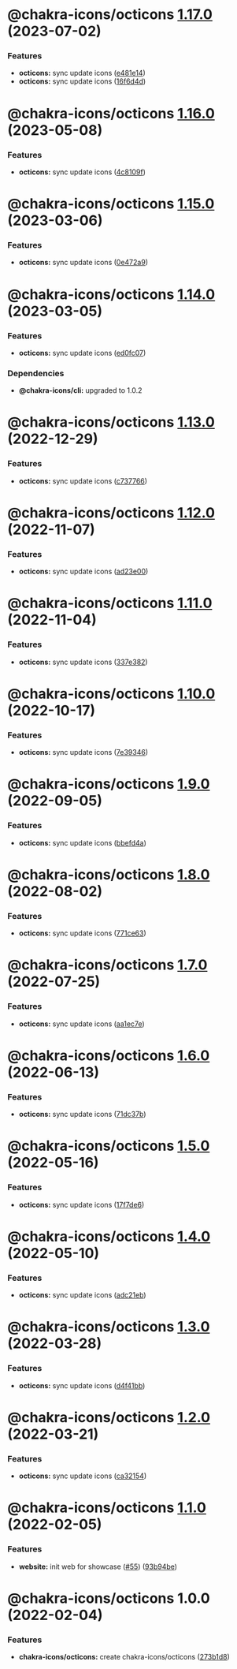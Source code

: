 # @chakra-icons/octicons [1.17.0](https://github.com/kodingdotninja/chakra-icons/compare/@chakra-icons/octicons@1.16.0...@chakra-icons/octicons@1.17.0) (2023-07-02)

### Features

- **octicons:** sync update icons ([e481e14](https://github.com/kodingdotninja/chakra-icons/commit/e481e1443b4417fe96af573659b3d5006e65ff4d))
- **octicons:** sync update icons ([16f6d4d](https://github.com/kodingdotninja/chakra-icons/commit/16f6d4d1d3ad5978e383b4299cc26c4e72aee472))

# @chakra-icons/octicons [1.16.0](https://github.com/kodingdotninja/chakra-icons/compare/@chakra-icons/octicons@1.15.0...@chakra-icons/octicons@1.16.0) (2023-05-08)

### Features

- **octicons:** sync update icons ([4c8109f](https://github.com/kodingdotninja/chakra-icons/commit/4c8109ff9368a3d259ceb852f928acc9970c1e2a))

# @chakra-icons/octicons [1.15.0](https://github.com/kodingdotninja/chakra-icons/compare/@chakra-icons/octicons@1.14.0...@chakra-icons/octicons@1.15.0) (2023-03-06)

### Features

- **octicons:** sync update icons ([0e472a9](https://github.com/kodingdotninja/chakra-icons/commit/0e472a928524cda7667fdad2aebc27fb250e95a7))

# @chakra-icons/octicons [1.14.0](https://github.com/kodingdotninja/chakra-icons/compare/@chakra-icons/octicons@1.13.0...@chakra-icons/octicons@1.14.0) (2023-03-05)

### Features

- **octicons:** sync update icons ([ed0fc07](https://github.com/kodingdotninja/chakra-icons/commit/ed0fc07ff2f0db36ce26aecd1f750c00bc445987))

### Dependencies

- **@chakra-icons/cli:** upgraded to 1.0.2

# @chakra-icons/octicons [1.13.0](https://github.com/kodingdotninja/chakra-icons/compare/@chakra-icons/octicons@1.12.0...@chakra-icons/octicons@1.13.0) (2022-12-29)

### Features

- **octicons:** sync update icons ([c737766](https://github.com/kodingdotninja/chakra-icons/commit/c7377661c93bc959aad891ed6373811bf4e9322e))

# @chakra-icons/octicons [1.12.0](https://github.com/kodingdotninja/chakra-icons/compare/@chakra-icons/octicons@1.11.0...@chakra-icons/octicons@1.12.0) (2022-11-07)

### Features

- **octicons:** sync update icons ([ad23e00](https://github.com/kodingdotninja/chakra-icons/commit/ad23e00c61b97847cd53d77b164ae163bfe3402d))

# @chakra-icons/octicons [1.11.0](https://github.com/kodingdotninja/chakra-icons/compare/@chakra-icons/octicons@1.10.0...@chakra-icons/octicons@1.11.0) (2022-11-04)

### Features

- **octicons:** sync update icons ([337e382](https://github.com/kodingdotninja/chakra-icons/commit/337e38244e2e548800acbce71e41ca7ed1d718f2))

# @chakra-icons/octicons [1.10.0](https://github.com/kodingdotninja/chakra-icons/compare/@chakra-icons/octicons@1.9.0...@chakra-icons/octicons@1.10.0) (2022-10-17)

### Features

- **octicons:** sync update icons ([7e39346](https://github.com/kodingdotninja/chakra-icons/commit/7e39346f7f5b4fa77df4c2087f8fb5329e88e833))

# @chakra-icons/octicons [1.9.0](https://github.com/kodingdotninja/chakra-icons/compare/@chakra-icons/octicons@1.8.0...@chakra-icons/octicons@1.9.0) (2022-09-05)

### Features

- **octicons:** sync update icons ([bbefd4a](https://github.com/kodingdotninja/chakra-icons/commit/bbefd4a19c3f99c98e5ad7a4eac1274a05cac0ff))

# @chakra-icons/octicons [1.8.0](https://github.com/kodingdotninja/chakra-icons/compare/@chakra-icons/octicons@1.7.0...@chakra-icons/octicons@1.8.0) (2022-08-02)

### Features

- **octicons:** sync update icons ([771ce63](https://github.com/kodingdotninja/chakra-icons/commit/771ce63c4261742f975111ebf17ea3f1085628d1))

# @chakra-icons/octicons [1.7.0](https://github.com/kodingdotninja/chakra-icons/compare/@chakra-icons/octicons@1.6.0...@chakra-icons/octicons@1.7.0) (2022-07-25)

### Features

- **octicons:** sync update icons ([aa1ec7e](https://github.com/kodingdotninja/chakra-icons/commit/aa1ec7e5318d16472e44415e1e3720fe9140b96a))

# @chakra-icons/octicons [1.6.0](https://github.com/kodingdotninja/chakra-icons/compare/@chakra-icons/octicons@1.5.0...@chakra-icons/octicons@1.6.0) (2022-06-13)

### Features

- **octicons:** sync update icons ([71dc37b](https://github.com/kodingdotninja/chakra-icons/commit/71dc37b5cd55b73157dcb6494c3fb112d3f348d8))

# @chakra-icons/octicons [1.5.0](https://github.com/kodingdotninja/chakra-icons/compare/@chakra-icons/octicons@1.4.0...@chakra-icons/octicons@1.5.0) (2022-05-16)

### Features

- **octicons:** sync update icons ([17f7de6](https://github.com/kodingdotninja/chakra-icons/commit/17f7de698b573dbecfc540734fa78ab4cada9371))

# @chakra-icons/octicons [1.4.0](https://github.com/kodingdotninja/chakra-icons/compare/@chakra-icons/octicons@1.3.0...@chakra-icons/octicons@1.4.0) (2022-05-10)

### Features

- **octicons:** sync update icons ([adc21eb](https://github.com/kodingdotninja/chakra-icons/commit/adc21eb8880c8da519cef537e22f3f7e9f652230))

# @chakra-icons/octicons [1.3.0](https://github.com/kodingdotninja/chakra-icons/compare/@chakra-icons/octicons@1.2.0...@chakra-icons/octicons@1.3.0) (2022-03-28)

### Features

- **octicons:** sync update icons ([d4f41bb](https://github.com/kodingdotninja/chakra-icons/commit/d4f41bb06398086671ab3e39552b9e71c175b8ba))

# @chakra-icons/octicons [1.2.0](https://github.com/kodingdotninja/chakra-icons/compare/@chakra-icons/octicons@1.1.0...@chakra-icons/octicons@1.2.0) (2022-03-21)

### Features

- **octicons:** sync update icons ([ca32154](https://github.com/kodingdotninja/chakra-icons/commit/ca32154b41f597f9981ffc1708cb88b1271c9532))

# @chakra-icons/octicons [1.1.0](https://github.com/kodingdotninja/chakra-icons/compare/@chakra-icons/octicons@1.0.0...@chakra-icons/octicons@1.1.0) (2022-02-05)

### Features

- **website:** init web for showcase ([#55](https://github.com/kodingdotninja/chakra-icons/issues/55)) ([93b94be](https://github.com/kodingdotninja/chakra-icons/commit/93b94bebe0f9a7ff0481bf3c564515e75d453a02))

# @chakra-icons/octicons 1.0.0 (2022-02-04)

### Features

- **chakra-icons/octicons:** create chakra-icons/octicons ([273b1d8](https://github.com/kodingdotninja/chakra-icons/commit/273b1d8317e4cce6a5c03d18d45cb99dd2d35579))
